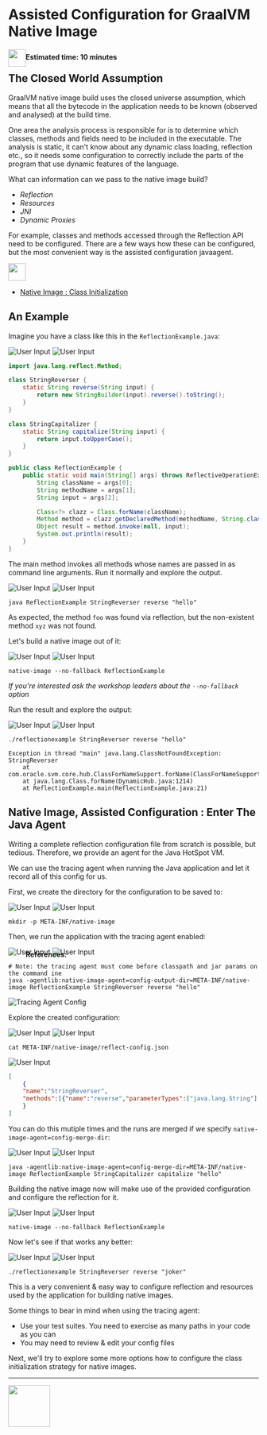 
# Assisted Configuration for GraalVM Native Image

<div>
<img src="../images/noun_Stopwatch_14262.png"
     style="float: left; display: inline; height: 2.5em;">
<strong style="margin: 0;
    position: relative;
    top: 0.5em;">
  Estimated time: 10 minutes
</strong>
</div>


## The Closed World Assumption

GraalVM native image build uses the closed universe assumption, which means that all the bytecode in the application 
needs to be known (observed and analysed) at the build time.

One area the analysis process is responsible for is to determine which classes, methods and fields need to be included 
in the executable. The analysis is static, it can't know about any dynamic class loading, reflection etc., so it needs 
some configuration to correctly include the parts of the program that use dynamic features of the language.

What can information can we pass to the native image build?

* _Reflection_
* _Resources_
* _JNI_
* _Dynamic Proxies_

For example, classes and methods accessed through the Reflection API need to be configured. There are a few ways how 
these can be configured, but the most convenient way is the assisted configuration javaagent.

<img src="../images/noun_Book_3652476_100.png"
     style="display: inline; height: 2.5em;">
<strong style="margin: 0;
  position: absolute;
  top: 50%;
  -ms-transform: translateY(-60%);
  transform: translateY(-60%);">
References:
</strong>

- [Native Image : Class Initialization](https://www.graalvm.org/reference-manual/native-image/ClassInitialization/)

## An Example

Imagine you have a class like this in the `ReflectionExample.java`:

![User Input](../images/noun_Computer_3477192_100.png)
![User Input](../images/noun_java_825609_100.png)
```Java
import java.lang.reflect.Method;

class StringReverser {
    static String reverse(String input) {
        return new StringBuilder(input).reverse().toString();
    }
}

class StringCapitalizer {
    static String capitalize(String input) {
        return input.toUpperCase();
    }
}

public class ReflectionExample {
    public static void main(String[] args) throws ReflectiveOperationException {
        String className = args[0];
        String methodName = args[1];
        String input = args[2];

        Class<?> clazz = Class.forName(className);
        Method method = clazz.getDeclaredMethod(methodName, String.class);
        Object result = method.invoke(null, input);
        System.out.println(result);
    }
}
```

The main method invokes all methods whose names are passed in as command line arguments.
Run it normally and explore the output.

![User Input](../images/noun_Computer_3477192_100.png)
![User Input](../images/noun_SH_File_272740_100.png)
```SH
java ReflectionExample StringReverser reverse "hello"
```

As expected, the method `foo` was found via reflection, but the non-existent method `xyz` was not found.

Let's build a native image out of it:

![User Input](../images/noun_Computer_3477192_100.png)
![User Input](../images/noun_SH_File_272740_100.png)
```SH
native-image --no-fallback ReflectionExample
```

*If you're interested ask the workshop leaders about the `--no-fallback` option*

Run the result and explore the output:

![User Input](../images/noun_Computer_3477192_100.png)
![User Input](../images/noun_SH_File_272740_100.png)
```SH
./reflectionexample StringReverser reverse "hello"

Exception in thread "main" java.lang.ClassNotFoundException: StringReverser
	at com.oracle.svm.core.hub.ClassForNameSupport.forName(ClassForNameSupport.java:60)
	at java.lang.Class.forName(DynamicHub.java:1214)
	at ReflectionExample.main(ReflectionExample.java:21)
```


## Native Image, Assisted Configuration : Enter The Java Agent

Writing a complete reflection configuration file from scratch is possible, but tedious. Therefore, we provide an agent 
for the Java HotSpot VM.

We can use the tracing agent when running the Java application and let it record all of this config for us.

First, we create the directory for the configuration to be saved to:

![User Input](../images/noun_Computer_3477192_100.png)
![User Input](../images/noun_SH_File_272740_100.png)
```SH
mkdir -p META-INF/native-image
```

Then, we run the application with the tracing agent enabled:

![User Input](../images/noun_Computer_3477192_100.png)
![User Input](../images/noun_SH_File_272740_100.png)
```SH
# Note: the tracing agent must come before classpath and jar params on the command ine
java -agentlib:native-image-agent=config-output-dir=META-INF/native-image ReflectionExample StringReverser reverse "hello"
```

![Tracing Agent Config](../images/tracing-agent-config.png)

Explore the created configuration:

![User Input](../images/noun_Computer_3477192_100.png)
![User Input](../images/noun_SH_File_272740_100.png)
```SH
cat META-INF/native-image/reflect-config.json
```

![User Input](../images/noun_json_3070675_100.png)
```JSON
[
    {
    "name":"StringReverser",
    "methods":[{"name":"reverse","parameterTypes":["java.lang.String"] }]
    }
]
```

You can do this mutiple times and the runs are merged if we specify `native-image-agent=config-merge-dir`:

![User Input](../images/noun_Computer_3477192_100.png)
![User Input](../images/noun_SH_File_272740_100.png)
```SH
java -agentlib:native-image-agent=config-merge-dir=META-INF/native-image ReflectionExample StringCapitalizer capitalize "hello"
```

Building the native image now will make use of the provided configuration and configure the reflection for it.

![User Input](../images/noun_Computer_3477192_100.png)
![User Input](../images/noun_SH_File_272740_100.png)
```SH
native-image --no-fallback ReflectionExample
```

Now let's see if that works any better:

![User Input](../images/noun_Computer_3477192_100.png)
![User Input](../images/noun_SH_File_272740_100.png)
```SH
./reflectionexample StringReverser reverse "joker"
```

This is a very convenient & easy way to configure reflection and resources used by the application for building native images.

Some things to bear in mind when using the tracing agent:

* Use your test suites. You need to exercise as many paths in your code as you can
* You may need to review & edit your config files

Next, we'll try to explore some more options how to configure the class initialization strategy for native images.

---
<a href="../3/">
    <img src="../images/noun_Next_511450_100.png"
        style="display: inline; height: 6em;" />
</a>

